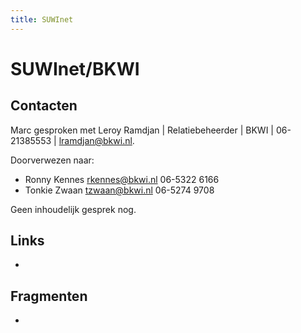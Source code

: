 ```yaml
---
title: SUWInet
---
```


# SUWInet/BKWI

## Contacten

Marc gesproken met Leroy Ramdjan | Relatiebeheerder | BKWI | 06-21385553 | lramdjan@bkwi.nl.

Doorverwezen naar:
- Ronny Kennes rkennes@bkwi.nl 06-5322 6166
- Tonkie Zwaan tzwaan@bkwi.nl 06-5274 9708

Geen inhoudelijk gesprek nog.

## Links
- 

## Fragmenten
- 
